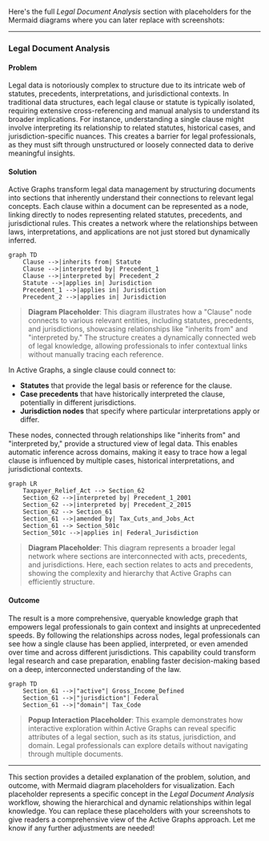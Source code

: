 Here's the full *Legal Document Analysis* section with placeholders for the Mermaid diagrams where you can later replace with screenshots:

---

### Legal Document Analysis

#### Problem
Legal data is notoriously complex to structure due to its intricate web of statutes, precedents, interpretations, and jurisdictional contexts. In traditional data structures, each legal clause or statute is typically isolated, requiring extensive cross-referencing and manual analysis to understand its broader implications. For instance, understanding a single clause might involve interpreting its relationship to related statutes, historical cases, and jurisdiction-specific nuances. This creates a barrier for legal professionals, as they must sift through unstructured or loosely connected data to derive meaningful insights.

#### Solution
Active Graphs transform legal data management by structuring documents into sections that inherently understand their connections to relevant legal concepts. Each clause within a document can be represented as a node, linking directly to nodes representing related statutes, precedents, and jurisdictional rules. This creates a network where the relationships between laws, interpretations, and applications are not just stored but dynamically inferred.

```mermaid
graph TD
    Clause -->|inherits from| Statute
    Clause -->|interpreted by| Precedent_1
    Clause -->|interpreted by| Precedent_2
    Statute -->|applies in| Jurisdiction
    Precedent_1 -->|applies in| Jurisdiction
    Precedent_2 -->|applies in| Jurisdiction
```

> **Diagram Placeholder**: This diagram illustrates how a "Clause" node connects to various relevant entities, including statutes, precedents, and jurisdictions, showcasing relationships like "inherits from" and "interpreted by." The structure creates a dynamically connected web of legal knowledge, allowing professionals to infer contextual links without manually tracing each reference.

In Active Graphs, a single clause could connect to:
- **Statutes** that provide the legal basis or reference for the clause.
- **Case precedents** that have historically interpreted the clause, potentially in different jurisdictions.
- **Jurisdiction nodes** that specify where particular interpretations apply or differ.

These nodes, connected through relationships like "inherits from" and "interpreted by," provide a structured view of legal data. This enables automatic inference across domains, making it easy to trace how a legal clause is influenced by multiple cases, historical interpretations, and jurisdictional contexts.

```mermaid
graph LR
    Taxpayer_Relief_Act --> Section_62
    Section_62 -->|interpreted by| Precedent_1_2001
    Section_62 -->|interpreted by| Precedent_2_2015
    Section_62 --> Section_61
    Section_61 -->|amended by| Tax_Cuts_and_Jobs_Act
    Section_61 --> Section_501c
    Section_501c -->|applies in| Federal_Jurisdiction
```

> **Diagram Placeholder**: This diagram represents a broader legal network where sections are interconnected with acts, precedents, and jurisdictions. Here, each section relates to acts and precedents, showing the complexity and hierarchy that Active Graphs can efficiently structure.

#### Outcome
The result is a more comprehensive, queryable knowledge graph that empowers legal professionals to gain context and insights at unprecedented speeds. By following the relationships across nodes, legal professionals can see how a single clause has been applied, interpreted, or even amended over time and across different jurisdictions. This capability could transform legal research and case preparation, enabling faster decision-making based on a deep, interconnected understanding of the law.

```mermaid
graph TD
    Section_61 -->|"active"| Gross_Income_Defined
    Section_61 -->|"jurisdiction"| Federal
    Section_61 -->|"domain"| Tax_Code
```

> **Popup Interaction Placeholder**: This example demonstrates how interactive exploration within Active Graphs can reveal specific attributes of a legal section, such as its status, jurisdiction, and domain. Legal professionals can explore details without navigating through multiple documents.

---

This section provides a detailed explanation of the problem, solution, and outcome, with Mermaid diagram placeholders for visualization. Each placeholder represents a specific concept in the *Legal Document Analysis* workflow, showing the hierarchical and dynamic relationships within legal knowledge. You can replace these placeholders with your screenshots to give readers a comprehensive view of the Active Graphs approach. Let me know if any further adjustments are needed!
